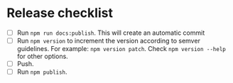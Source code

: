 # Release checklist #

- [ ] Run `npm run docs:publish`. This will create an automatic commit
- [ ] Run `npm version` to increment the version according to semver
      guidelines. For example: `npm version patch`. Check `npm version
      --help` for other options.
- [ ] Push.
- [ ] Run `npm publish`.
